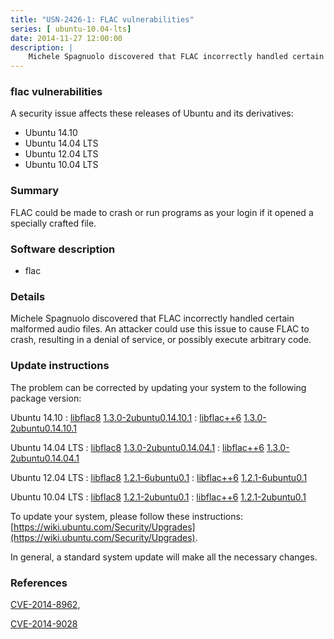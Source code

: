 ```yaml
---
title: "USN-2426-1: FLAC vulnerabilities"
series: [ ubuntu-10.04-lts]
date: 2014-11-27 12:00:00
description: |
    Michele Spagnuolo discovered that FLAC incorrectly handled certain malformed audio files. An attacker could use this issue to cause FLAC to crash, resulting in a denial of service, or possibly execute arbitrary code. 
--- 
```

 
### flac vulnerabilities

A security issue affects these releases of Ubuntu and its derivatives:

* Ubuntu 14.10
* Ubuntu 14.04 LTS
* Ubuntu 12.04 LTS
* Ubuntu 10.04 LTS

### Summary

FLAC could be made to crash or run programs as your login if it opened a specially crafted file.

### Software description

* flac 

### Details

Michele Spagnuolo discovered that FLAC incorrectly handled certain malformed audio files. An attacker could use this issue to cause FLAC to crash, resulting in a denial of service, or possibly execute arbitrary code. 

### Update instructions

The problem can be corrected by updating your system to the following package version:

Ubuntu 14.10
 : [libflac8](https://launchpad.net/ubuntu/+source/flac) <span> [1.3.0-2ubuntu0.14.10.1](https://launchpad.net/ubuntu/+source/flac/1.3.0-2ubuntu0.14.10.1) </span> 
 : [libflac++6](https://launchpad.net/ubuntu/+source/flac) <span> [1.3.0-2ubuntu0.14.10.1](https://launchpad.net/ubuntu/+source/flac/1.3.0-2ubuntu0.14.10.1) </span> 

Ubuntu 14.04 LTS
 : [libflac8](https://launchpad.net/ubuntu/+source/flac) <span> [1.3.0-2ubuntu0.14.04.1](https://launchpad.net/ubuntu/+source/flac/1.3.0-2ubuntu0.14.04.1) </span> 
 : [libflac++6](https://launchpad.net/ubuntu/+source/flac) <span> [1.3.0-2ubuntu0.14.04.1](https://launchpad.net/ubuntu/+source/flac/1.3.0-2ubuntu0.14.04.1) </span> 

Ubuntu 12.04 LTS
 : [libflac8](https://launchpad.net/ubuntu/+source/flac) <span> [1.2.1-6ubuntu0.1](https://launchpad.net/ubuntu/+source/flac/1.2.1-6ubuntu0.1) </span> 
 : [libflac++6](https://launchpad.net/ubuntu/+source/flac) <span> [1.2.1-6ubuntu0.1](https://launchpad.net/ubuntu/+source/flac/1.2.1-6ubuntu0.1) </span> 

Ubuntu 10.04 LTS
 : [libflac8](https://launchpad.net/ubuntu/+source/flac) <span> [1.2.1-2ubuntu0.1](https://launchpad.net/ubuntu/+source/flac/1.2.1-2ubuntu0.1) </span> 
 : [libflac++6](https://launchpad.net/ubuntu/+source/flac) <span> [1.2.1-2ubuntu0.1](https://launchpad.net/ubuntu/+source/flac/1.2.1-2ubuntu0.1) </span> 

To update your system, please follow these instructions: [https://wiki.ubuntu.com/Security/Upgrades](https://wiki.ubuntu.com/Security/Upgrades).

In general, a standard system update will make all the necessary changes. 

### References

 [CVE-2014-8962](http://people.ubuntu.com/~ubuntu-security/cve/CVE-2014-8962), 

 [CVE-2014-9028](http://people.ubuntu.com/~ubuntu-security/cve/CVE-2014-9028)
 
